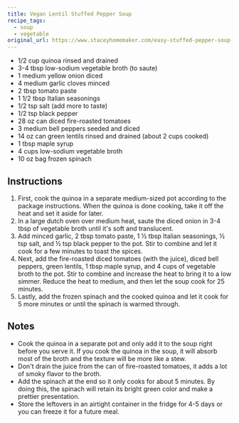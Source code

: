```yaml
---
title: Vegan Lentil Stuffed Pepper Soup
recipe_tags:
  - soup
  - vegetable
original_url: https://www.staceyhomemaker.com/easy-stuffed-pepper-soup-recipe
---
```


* 1/2 cup quinoa rinsed and drained
* 3-4 tbsp low-sodium vegetable broth (to saute)
* 1 medium yellow onion diced
* 4 medium garlic cloves minced
* 2 tbsp tomato paste
* 1 1/2 tbsp Italian seasonings
* 1/2 tsp salt (add more to taste)
* 1/2 tsp black pepper
* 28 oz can diced fire-roasted tomatoes
* 3 medium bell peppers seeded and diced
* 14 oz can green lentils rinsed and drained (about 2 cups cooked)
* 1 tbsp maple syrup
* 4 cups low-sodium vegetable broth
* 10 oz bag frozen spinach

## Instructions

1. First, cook the quinoa in a separate medium-sized pot according to the package instructions. When the quinoa is done cooking, take it off the heat and set it aside for later.
1. In a large dutch oven over medium heat, saute the diced onion in 3-4 tbsp of vegetable broth until it's soft and translucent.
1. Add minced garlic, 2 tbsp tomato paste, 1 ½ tbsp Italian seasonings, ½ tsp salt, and ½ tsp black pepper to the pot. Stir to combine and let it cook for a few minutes to toast the spices.
1. Next, add the fire-roasted diced tomatoes (with the juice), diced bell peppers, green lentils, 1 tbsp maple syrup, and 4 cups of vegetable broth to the pot. Stir to combine and increase the heat to bring it to a low simmer. Reduce the heat to medium, and then let the soup cook for 25 minutes. 
1. Lastly, add the frozen spinach and the cooked quinoa and let it cook for 5 more minutes or until the spinach is warmed through. 

## Notes

* Cook the quinoa in a separate pot and only add it to the soup right before you serve it. If you cook the quinoa in the soup, it will absorb most of the broth and the texture will be more like a stew.
* Don't drain the juice from the can of fire-roasted tomatoes, it adds a lot of smoky flavor to the broth.
* Add the spinach at the end so it only cooks for about 5 minutes. By doing this, the spinach will retain its bright green color and make a prettier presentation. 
* Store the leftovers in an airtight container in the fridge for 4-5 days or you can freeze it for a future meal.
